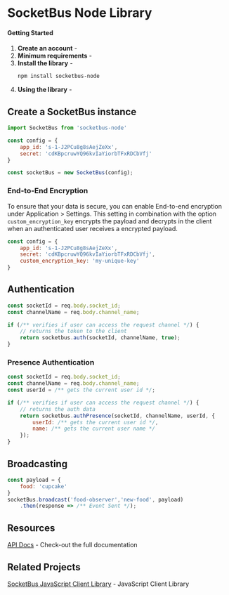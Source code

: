 # SocketBus Node Library

#### Getting Started
1.  **Create an account** - 
1.  **Minimum requirements** -
1.  **Install the library** -
    ```bash
    npm install socketbus-node
    ```
1.  **Using the library** -

## Create a SocketBus instance

```js
import SocketBus from 'socketbus-node'

const config = { 
    app_id: 's-1-J2PCu8g8sAejZeXx',
    secret: 'cdKBpcruwYQ96kvIaYiorbTFxRDCbVfj'
}

const socketBus = new SocketBus(config);
```

### End-to-End Encryption
To ensure that your data is secure, you can enable End-to-end encryption under Application > Settings. This setting in combination with the option `custom_encryption_key` encrypts the payload and decrypts in the client when an authenticated user receives a encrypted payload.
```js
const config = { 
    app_id: 's-1-J2PCu8g8sAejZeXx',
    secret: 'cdKBpcruwYQ96kvIaYiorbTFxRDCbVfj',
    custom_encryption_key: 'my-unique-key'
}
```

## Authentication
```js
const socketId = req.body.socket_id;
const channelName = req.body.channel_name;

if (/** verifies if user can access the request channel */) {
    // returns the token to the client
    return socketbus.auth(socketId, channelName, true);
}

```

### Presence Authentication

```js
const socketId = req.body.socket_id;
const channelName = req.body.channel_name;
const userId = /** gets the current user id */;

if (/** verifies if user can access the request channel */) {
    // returns the auth data
    return socketbus.authPresence(socketId, channelName, userId, {
        userId: /** gets the current user id */,
        name: /** gets the current user name */
    });
}
```

## Broadcasting

```js
const payload = {
    food: 'cupcake'
}
socketBus.broadcast('food-observer','new-food', payload)
    .then(response => /** Event Sent */);
```

## Resources
[API Docs](https://socketbus.com/docs) - Check-out the full documentation

## Related Projects
[SocketBus JavaScript Client Library](https://github.com/SocketBus/socketbus-js) - JavaScript Client Library